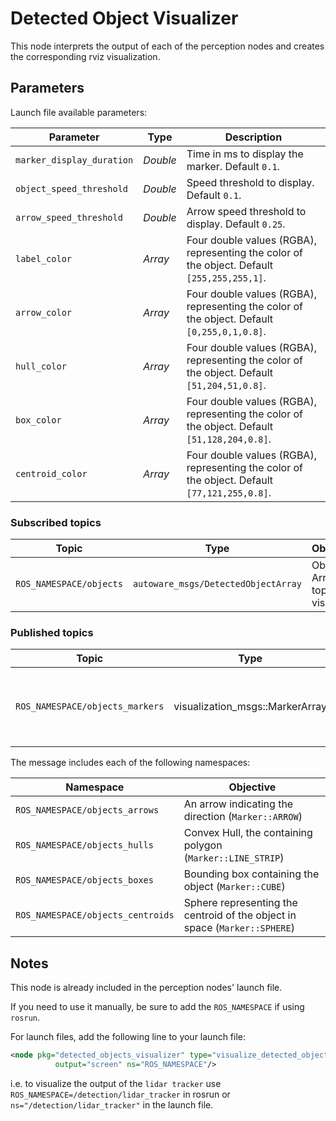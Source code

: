 # Detected Object Visualizer

This node interprets the output of each of the perception nodes and creates the corresponding rviz visualization.

## Parameters

Launch file available parameters:

|Parameter| Type| Description|
----------|-----|--------
|`marker_display_duration`|*Double*|Time in ms to display the marker. Default `0.1`.|
|`object_speed_threshold`|*Double* |Speed threshold to display. Default `0.1`.|
|`arrow_speed_threshold`|*Double*|Arrow speed threshold to display. Default `0.25`.|
|`label_color`|*Array*|Four double values (RGBA), representing the color of the object. Default `[255,255,255,1]`.|
|`arrow_color`|*Array*|Four double values (RGBA), representing the color of the object. Default `[0,255,0,1,0.8]`.|
|`hull_color`|*Array*|Four double values (RGBA), representing the color of the object. Default `[51,204,51,0.8]`.|
|`box_color`|*Array*|Four double values (RGBA), representing the color of the object. Default `[51,128,204,0.8]`.|
|`centroid_color`|*Array*|Four double values (RGBA), representing the color of the object. Default `[77,121,255,0.8]`.|


### Subscribed topics

|Topic|Type|Objective|
------|----|---------
|`ROS_NAMESPACE/objects`|`autoware_msgs/DetectedObjectArray`|Objects Array topic to visualize|

### Published topics

|Topic|Type|Objective|
------|----|---------|
|`ROS_NAMESPACE/objects_markers`|visualization_msgs::MarkerArray|A Label indicating the class and info of the object|

The message includes each of the following namespaces:

|Namespace|Objective|
|------|---------|
|`ROS_NAMESPACE/objects_arrows`|An arrow indicating the direction (`Marker::ARROW`)|
|`ROS_NAMESPACE/objects_hulls`|Convex Hull, the containing polygon (`Marker::LINE_STRIP`)|
|`ROS_NAMESPACE/objects_boxes`|Bounding box containing the object (`Marker::CUBE`)|
|`ROS_NAMESPACE/objects_centroids`|Sphere representing the centroid of the object in space (`Marker::SPHERE`)|

## Notes
This node is already included in the perception nodes' launch file.

If you need to use it manually, be sure to add the `ROS_NAMESPACE` if using `rosrun`.

For launch files, add the following line to your launch file:
```xml
<node pkg="detected_objects_visualizer" type="visualize_detected_objects" name="AN_INSTANCENAME_01"
          output="screen" ns="ROS_NAMESPACE"/>
```

i.e. to visualize the output of the `lidar tracker` use `ROS_NAMESPACE=/detection/lidar_tracker` in rosrun or
`ns="/detection/lidar_tracker"` in the launch file.